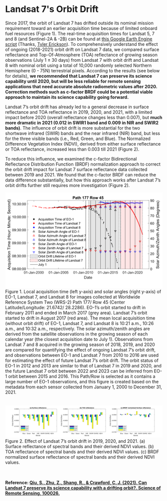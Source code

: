 # Landsat 7's Orbit Drift
Since 2017, the orbit of Landsat 7 has drifted outside its nominal mission requirement toward an earlier acquisition time because of limited onboard fuel resources (Figure 1). The real-time acquisition times for Landsat 5, 7 and 8 (and Sentinel-2A & -2B) can be found at [this Google Earth Engine script](https://colab.research.google.com/gist/tylere/6069908f90fbba4ceaa4767b19b0bdf3/satellite-platform-acquisition-time-comparison.ipynb#scrollTo=X7dhgCuYtOG1) (Thanks, 
[Tyler Erickson](https://twitter.com/tylerickson)). To comprehensively understand the effect of ongoing (2018-2021) orbit drift on Landsat 7 data, we compared surface reflectance and Top-Of-Atmosphere (TOA) reflectance of growing season observations (July 1 ± 30 days) from Landsat 7 with orbit drift and Landsat 8 with nominal orbit using a total of 10,000 randomly selected Northern Hemisphere (0 - 75N) terrestrial pixels. According to the results (see below for details), **we recommended that Landsat 7 can preserve its science capability until 2020, but will be less reliable for remote sensing applications that need accurate absolute radiometric values after 2020. Correction methods such as c-factor BRDF could be a potential viable approach to maintain its science capability going forward.**  

Landsat 7’s orbit drift has already led to a general decrease in surface reflectance and TOA reflectance in 2019, 2020, and 2021, with a limited impact before 2020 (overall reflectance changes less than 0.007), but **much more dramatic in 2021 (0.012 in SWIR1 band and 0.009 in NIR and SWIR2 bands)**. The influence of orbit drift is more substantial for the two shortwave infrared (SWIR) bands and the near infrared (NIR) band, but less for the three visible bands (i.e., Red, Green, and Blue). The Normalized Difference Vegetation Index (NDVI), derived from either surface reflectance or TOA reflectance, increased less than 0.003 till 2021 (Figure 2).

To reduce this influence, we examined the c-factor Bidirectional Reflectance Distribution Function (BRDF) normalization approach to correct the orbit drift impact for Landsat 7 surface reflectance data collected between 2019 and 2021. We found that the c-factor BRDF can reduce the data difference substantially, but how this approach works after Landsat 7’s orbit drifts further still requires more investigation (Figure 2). 



<img src="https://github.com/GERSL/L7Drift/blob/main/orbit_time_2021.png"/>
Figure 1. Local acquisition time (left y-axis) and solar angles (right y-axis) of EO-1, Landsat 7, and Landsat 8 for images collected at Worldwide Reference System Two (WRS-2) Path 177/ Row 45 (Center Latitude/Longitude: 21.6742/ 28.2286). EO-1’s orbit started to drift in February 2011 and ended in March 2017 (grey area). Landsat 7’s orbit started to drift in August 2017 (red area). The mean local acquisition time (without orbit drift) of EO-1, Landsat 7, and Landsat 8 is 10:21 a.m., 10:26 a.m., and 10:32 a.m., respectively. The solar azimuth/zenith angles are derived from the satellite observations in the growing season of each calendar year (the closest acquisition date to July 1). Observations from Landsat 7 and 8 acquired in the growing season of 2018, 2019, and 2020 are compared for quantifying the effect of ongoing Landsat 7’s orbit drift, and observations between EO-1 and Landsat 7 from 2010 to 2016 are used for estimating the effect of future Landsat 7’s orbit drift. The orbit status of EO-1 in 2012 and 2013 are similar to that of Landsat 7 in 2019 and 2020, and the future Landsat 7 orbit between 2022 and 2023 can be inferred from EO-1 orbit between 2015 and 2016. This Path/Row is selected as it contains a large number of EO-1 observations, and this figure is created based on the metadata from each sensor collected from January 1, 2000 to December 31, 2021. <br/><br/><br/>

<img src="https://github.com/GERSL/L7Drift/blob/main/dirft_effects_2021.png"/>
Figure 2. Effect of Landsat 7’s orbit drift in 2019, 2020, and 2021. (a) Surface reflectance of spectral bands and their derived NDVI values. (b) TOA reflectance of spectral bands and their derived NDVI values. (c) BRDF normalized surface reflectance of spectral bands and their derived NDVI values.<br/><br/><br/>

**Reference: [Qiu, S., Zhu, Z., Shang, R., & Crawford, C. J. (2021). Can Landsat 7 preserve its science capability with a drifting orbit?. Science of Remote Sensing, 100026.](https://doi.org/10.1016/j.srs.2021.100026)**
